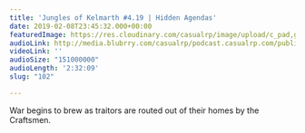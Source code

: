 ```yaml
---
title: 'Jungles of Kelmarth #4.19 | Hidden Agendas'
date: 2019-02-08T23:45:32.000+00:00
featuredImage: https://res.cloudinary.com/casualrp/image/upload/c_pad,g_north,h_800,w_1600/v1549674952/chapter4/lighthouse.jpg
audioLink: http://media.blubrry.com/casualrp/podcast.casualrp.com/public/Chapter%204%20Ep.%2019%20_%20Hidden%20Agendas.mp3
videoLink: ''
audioSize: "151000000"
audioLength: '2:32:09'
slug: "102"

---
```

War begins to brew as traitors are routed out of their homes by the Craftsmen.